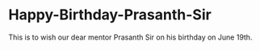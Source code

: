 # Happy-Birthday-Prasanth-Sir
This is to wish our dear mentor Prasanth Sir on his birthday on June 19th. 
